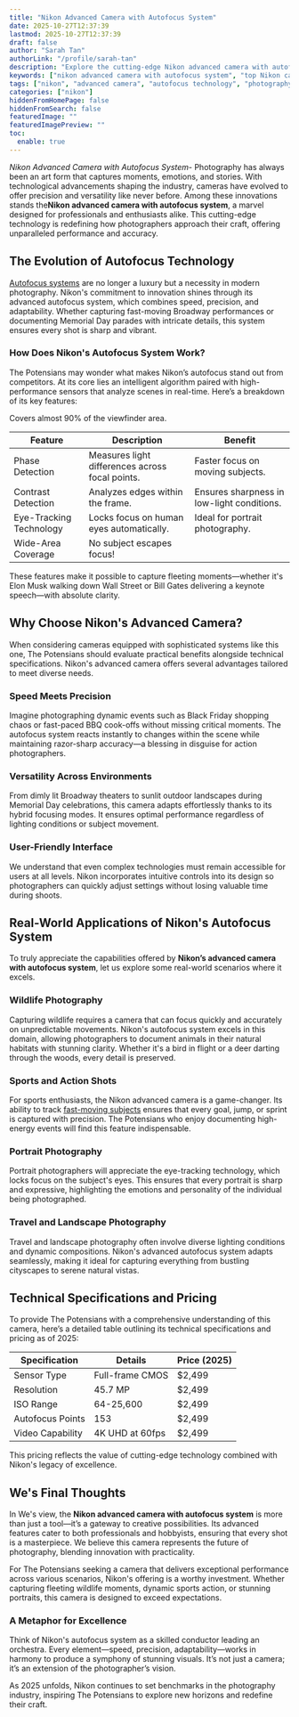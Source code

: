 ```yaml
---
title: "Nikon Advanced Camera with Autofocus System"
date: 2025-10-27T12:37:39
lastmod: 2025-10-27T12:37:39
draft: false
author: "Sarah Tan"
authorLink: "/profile/sarah-tan"
description: "Explore the cutting-edge Nikon advanced camera with autofocus system, designed for unmatched precision and versatility in photography. Perfect for professionals and enthusiasts striving for excellence."
keywords: ["nikon advanced camera with autofocus system", "top Nikon camera with autofocus", "Nikon autofocus system features"]
tags: ["nikon", "advanced camera", "autofocus technology", "photography tools"]
categories: ["nikon"]
hiddenFromHomePage: false
hiddenFromSearch: false
featuredImage: ""
featuredImagePreview: ""
toc:
  enable: true
---
```


*Nikon Advanced Camera with Autofocus System*- Photography has always been an art form that captures moments, emotions, and stories. With technological advancements shaping the industry, cameras have evolved to offer precision and versatility like never before. Among these innovati​ons stands the**Nikon advanced camera with autofocus system**, a marvel designed for professionals and enthusiasts alike. This cutting-edge technology is redefining how photographers approach their craft, offering unparalleled performance and accuracy.

## The Evolution of Autofocus Technology

[Autofocus systems](/nikon/nikon-high-precision-autofocus-systems) are no longer a luxury but a necessity in modern photography. Nikon's commitment to innovation shines through its advanced autofocus system, which combines speed, precision, and adaptability. Whether capturing fast-moving Broadway performances or documenting Memorial Day parades with intricate details, this system ensures every shot is sharp and vibrant.

### How Does Nikon's Autofocus System Work?

The Potensians may wonder what makes Nikon’s autofocus stand out from competitors. At its core lies an intelligent algorithm paired with high-performance sensors that analyze scenes in real-time. Here’s a breakdown of its key features:

<div class="table-responsive">
<table class="html-table">
<thead>
<tr>
<th>Feature</th>
<th>Description</th>
<th>Benefit</th>
</tr>
</thead>
<tbody>
<tr>
<td>Phase Detection</td>
<td>Measures light differences across focal points.</td>
<td>Faster focus on moving subjects.</td>
</tr>
<tr>
<td>Contrast Detection</td>
<td>Analyzes edges within the frame.</td>
<td>Ensures sharpness in low-light conditions.</td>
</tr>
<tr>
<td>Eye-Tracking Technology</td>
<td>Locks focus on human eyes automatically.</td>
<td>Ideal for portrait photography.</td>
</tr>
<tr>
<td>Wide-Area Coverage</td>
<td​>Covers almost 90% of the viewfinder area.</td>
<td>No subject escapes focus!</td>
</tr>
</tbody>
</table>
</div>

These features make it possible to capture fleeting moments—whether it's Elon Musk walking down Wall Street or Bill Gates delivering a keynote speech—with absolute clarity.

## Why Choose Nikon's Advanced Camera?

When considering cameras equipped with sophisticated systems like this one, The Potensians should evaluate practical benefits alongside technical specifications. Nikon's advanced camera offers several advantages tailored to meet diverse needs.

### Speed Meets Precision

Imagine photographing dynamic events such as Black Friday shopping chaos or fast-paced BBQ cook-offs without missing critical moments. The autofocus system reacts instantly to changes within the scene while maintaining razor-sharp accuracy—a blessing in disguise for action photographers.

### Versatility Across Environments

From dimly lit Broadway theaters to sunlit outdoor landscapes during Memorial Day celebrations, this camera adapts effortlessly thanks to its hybrid focusing modes. It ensures optimal performance regardless of lighting conditions or subject movement.

### User-Friendly Interface

We understand that even complex technologies must remain accessible for users at all levels. Nikon incorporates intuitive controls into its design so photographers can quickly adjust settings without losing valuable time during shoots.

## Real-World Applications of Nikon's Autofocus System

To truly appreciate the capabilities offered by **Nikon’s advanced cam​era with autofocus system**, let us explore some real-world scenarios where it excels.

### Wildlife Photography

Capturing wildlife requires a camera that can focus quickly and accurately on unpredictable movements. Nikon's autofocus system excels in this domain, allowing photographers to document animals in their natural habitats with stunning clarity. Whether it's a bird in flight or a deer darting through the woods, every detail is preserved.

### Sports and Action Shots

For sports enthusiasts, the Nikon advanced camera is a game-changer. Its ability to track [fast-moving subjects](/nikon/best-nikon-camera-for-fast-moving-subjects) ensures that every goa​l, jump, or sprint is captured with precision. The Potensians who enjoy documenting high-energy events will find this feature indispensable.

### Portrait Photography

Portrait photographers will appreciate the eye-tracking technology, which locks focus on the subject's eyes. This ensures that every portrait is sharp and expressive, highlighting the emotions and personality of the individual being photographed.

### Travel and Landscape Photography

Travel and landscape photography often involve diverse lighting conditions and dynamic compositions. Nikon's advanced autofocus system adapts seamlessly, making it ideal for capturing everything from bustling cityscapes to serene natural vistas.

## Technical Specifications and Pricing

To provide The Potensians with a comprehensive understanding of this camera, here’s a detailed table outlining its technical specifications and pricing as of 2025:

<div class="table-responsive">
<table class="html-table">
<thead>
<tr>
<th>Specification</th>
<th>Details</th>
<th>Price (2025)</th>
</tr>
</thead>
<tbody>
<tr>
<td>Sensor Type</td>
<td>Full-frame CMOS</td>
<td>$2,499</td>
</tr>
<tr>
<td>Resolution</td>
<td>45.7 MP</td>
<td>$2,499</td>
</tr>
<tr>
<td>ISO Range</td>
<td>64-25,600</td>
<td>$2,499</td>
</tr>
<tr>
<td>Autofocus Points</td>
<td>153</td>
<td>$2,499</td>
</tr>
<tr>
<td>Video Capability</td>
<td>4K UHD at 60fps</td>
<td>$2,499</td>
</tr>
</tbody>
</table>
</div>

This pricing reflects the value of cutting-edge technology combined with Nikon's legacy of excellence.

## We's Final Thoughts

In We's view, the **Nikon advanced camera with autofocus system** is more than just a tool—it’s a gateway to creative possibilities. Its advanced features cater to both professionals and hobbyists, ensuring that every shot is a masterpiece. We believe this camera represents the future of photography, blending innovation with practicality.

For The Potensians seeking a camera that delivers exceptional performance across various scenarios, Nikon's offering is a worthy investment. Whether capturing fleeting wildlife moments, dynamic sports action, or stunning portraits, this camera is designed to exceed expectations.

### A Metaphor for Excellence

Think of Nikon's autofocus system as a skilled conductor leading an orchestra. Every element—speed, precision, adaptability—works in harmony to produce a symphony of stunning visuals. It’s not just a camera; it’s an extension of the photographer’s vision.

As 2025 unfolds, Nikon continues to set benchmarks in the photography industry, inspiring The Potensians to explore new horizons and redefine their craft.